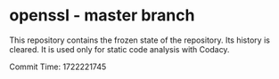 # openssl - master branch

This repository contains the frozen state of the repository.
Its history is cleared. It is used only for static code
analysis with Codacy.

Commit Time: 1722221745